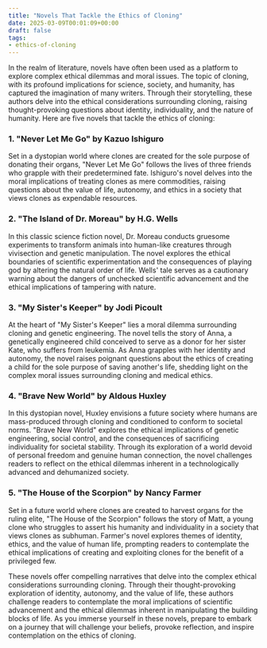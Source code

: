 ```yaml
---
title: "Novels That Tackle the Ethics of Cloning"
date: 2025-03-09T00:01:09+00:00
draft: false
tags:
- ethics-of-cloning
---
```


In the realm of literature, novels have often been used as a platform to explore complex ethical dilemmas and moral issues. The topic of cloning, with its profound implications for science, society, and humanity, has captured the imagination of many writers. Through their storytelling, these authors delve into the ethical considerations surrounding cloning, raising thought-provoking questions about identity, individuality, and the nature of humanity. Here are five novels that tackle the ethics of cloning:

### 1. "Never Let Me Go" by Kazuo Ishiguro

Set in a dystopian world where clones are created for the sole purpose of donating their organs, "Never Let Me Go" follows the lives of three friends who grapple with their predetermined fate. Ishiguro's novel delves into the moral implications of treating clones as mere commodities, raising questions about the value of life, autonomy, and ethics in a society that views clones as expendable resources.

### 2. "The Island of Dr. Moreau" by H.G. Wells

In this classic science fiction novel, Dr. Moreau conducts gruesome experiments to transform animals into human-like creatures through vivisection and genetic manipulation. The novel explores the ethical boundaries of scientific experimentation and the consequences of playing god by altering the natural order of life. Wells' tale serves as a cautionary warning about the dangers of unchecked scientific advancement and the ethical implications of tampering with nature.

### 3. "My Sister's Keeper" by Jodi Picoult

At the heart of "My Sister's Keeper" lies a moral dilemma surrounding cloning and genetic engineering. The novel tells the story of Anna, a genetically engineered child conceived to serve as a donor for her sister Kate, who suffers from leukemia. As Anna grapples with her identity and autonomy, the novel raises poignant questions about the ethics of creating a child for the sole purpose of saving another's life, shedding light on the complex moral issues surrounding cloning and medical ethics.

### 4. "Brave New World" by Aldous Huxley

In this dystopian novel, Huxley envisions a future society where humans are mass-produced through cloning and conditioned to conform to societal norms. "Brave New World" explores the ethical implications of genetic engineering, social control, and the consequences of sacrificing individuality for societal stability. Through its exploration of a world devoid of personal freedom and genuine human connection, the novel challenges readers to reflect on the ethical dilemmas inherent in a technologically advanced and dehumanized society.

### 5. "The House of the Scorpion" by Nancy Farmer

Set in a future world where clones are created to harvest organs for the ruling elite, "The House of the Scorpion" follows the story of Matt, a young clone who struggles to assert his humanity and individuality in a society that views clones as subhuman. Farmer's novel explores themes of identity, ethics, and the value of human life, prompting readers to contemplate the ethical implications of creating and exploiting clones for the benefit of a privileged few.

These novels offer compelling narratives that delve into the complex ethical considerations surrounding cloning. Through their thought-provoking exploration of identity, autonomy, and the value of life, these authors challenge readers to contemplate the moral implications of scientific advancement and the ethical dilemmas inherent in manipulating the building blocks of life. As you immerse yourself in these novels, prepare to embark on a journey that will challenge your beliefs, provoke reflection, and inspire contemplation on the ethics of cloning.